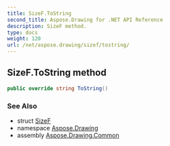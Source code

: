 ```yaml
---
title: SizeF.ToString
second_title: Aspose.Drawing for .NET API Reference
description: SizeF method. 
type: docs
weight: 120
url: /net/aspose.drawing/sizef/tostring/
---
```

## SizeF.ToString method

```csharp
public override string ToString()
```

### See Also

* struct [SizeF](../)
* namespace [Aspose.Drawing](../../sizef/)
* assembly [Aspose.Drawing.Common](../../../)


